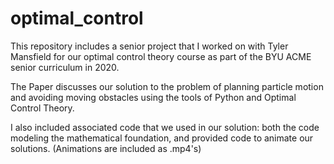 # optimal_control
This repository includes a senior project that I worked on with Tyler Mansfield for our optimal control theory course as part of the BYU ACME senior curriculum in 2020.

The Paper discusses our solution to the problem of planning particle motion and avoiding moving obstacles using the tools of Python and Optimal Control Theory.

I also included associated code that we used in our solution: both the code modeling the mathematical foundation, and provided code to animate our solutions. (Animations are included as .mp4's)
